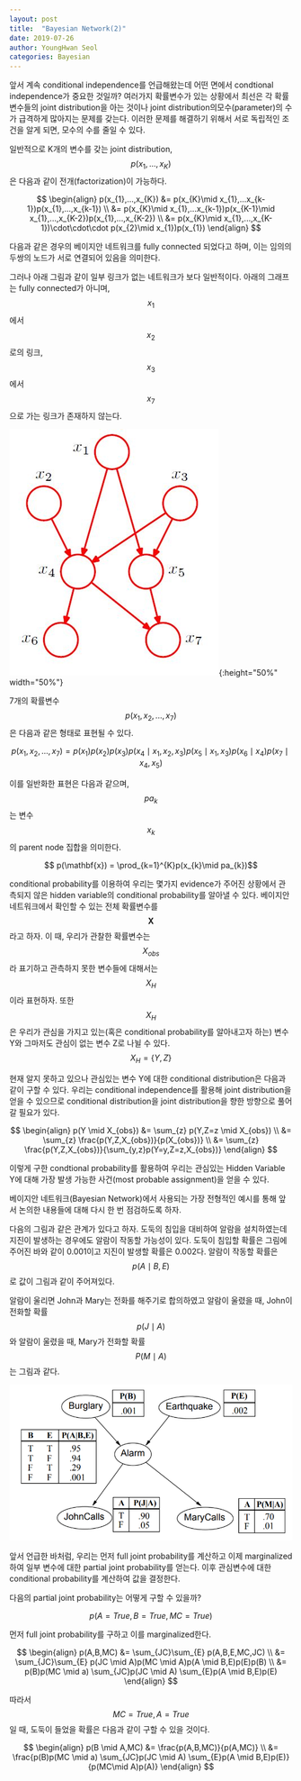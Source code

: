 ```yaml
---
layout: post
title:  "Bayesian Network(2)"
date: 2019-07-26
author: YoungHwan Seol
categories: Bayesian
---
```


앞서 계속 conditional independence를 언급해왔는데 어떤 면에서 condtional independence가 중요한 것일까? 여러가지 확률변수가 있는 상황에서 최선은 각 확률변수들의 joint distribution을 아는 것이나 joint distribution의모수(parameter)의 수가 급격하게 많아지는 문제를 갖는다. 이러한 문제를 해결하기 위해서 서로 독립적인 조건을 알게 되면, 모수의 수를 줄일 수 있다.

일반적으로 K개의 변수를 갖는 joint distribution, $$ p(x_{1},...,x_{K}) $$은 다음과 같이 전개(factorization)이 가능하다.

$$
\begin{align}
	p(x_{1},...,x_{K}) &= p(x_{K}\mid x_{1},...x_{k-1})p(x_{1},...,x_{k-1}) \\
    &= p(x_{K}\mid x_{1},...x_{k-1})p(x_{K-1}\mid x_{1},...,x_{K-2})p(x_{1},...,x_{K-2}) \\
    &= p(x_{K}\mid x_{1},...,x_{K-1})\cdot\cdot\cdot p(x_{2}\mid x_{1})p(x_{1})
\end{align}
$$

다음과 같은 경우의 베이지안 네트워크를 fully connected 되었다고 하며, 이는 임의의 두쌍의 노드가 서로 연결되어 있음을 의미한다.

그러나 아래 그림과 같이 일부 링크가 없는 네트워크가 보다 일반적이다. 아래의 그래프는 fully connected가 아니며, $$x_{1}$$에서 $$x_{2}$$로의 링크, $$x_{3}$$에서 $$x_{7}$$으로 가는 링크가 존재하지 않는다.


![BN](https://github.com/seolbluewings/seolbluewings.github.io/blob/master/assets/conditonal.JPG?raw=true){:height="50%" width="50%"}

7개의 확률변수 $$p(x_{1},x_{2},...,x_{7})$$은 다음과 같은 형태로 표현될 수 있다.

$$ p(x_{1},x_{2},...,x_{7})=p(x_{1})p(x_{2})p(x_{3})p(x_{4} \mid x_{1},x_{2},x_{3})p(x_{5}\mid x_{1},x_{3})p(x_{6} \mid x_{4})p(x_{7} \mid x_{4},x_{5}) $$

이를 일반화한 표현은 다음과 같으며, $$pa_{k}$$는 변수 $$x_{k}$$의 parent node 집합을 의미한다.

$$ p(\mathbf{x}) = \prod_{k=1}^{K}p(x_{k}\mid pa_{k})$$

conditional probability를 이용하여 우리는 몇가지 evidence가 주어진 상황에서 관측되지 않은 hidden variable의 conditional probability를 알아낼 수 있다. 베이지안 네트워크에서 확인할 수 있는 전체 확률변수를 $$\mathbf{X}$$라고 하자. 이 때, 우리가 관찰한 확률변수는 $$X_{obs}$$라 표기하고 관측하지 못한 변수들에 대해서는 $$X_{H}$$이라 표현하자. 또한 $$X_{H}$$은 우리가 관심을 가지고 있는(혹은 conditional probability를 알아내고자 하는) 변수 Y와 그마저도 관심이 없는 변수 Z로 나뉠 수 있다. $$ X_{H} = \{Y,Z\} $$

현재 알지 못하고 있으나 관심있는 변수 Y에 대한 conditional distribution은 다음과 같이 구할 수 있다. 우리는 conditional independence를 활용해 joint distribution을 얻을 수 있으므로 conditional distribution을 joint distribution을 향한 방향으로 풀어갈 필요가 있다.

$$
\begin{align}
	p(Y \mid X_{obs}) &= \sum_{z} p(Y,Z=z \mid  X_{obs}) \\
    &= \sum_{z} \frac{p(Y,Z,X_{obs})}{p(X_{obs})} \\
    &= \sum_{z} \frac{p(Y,Z,X_{obs})}{\sum_{y,z}p(Y=y,Z=z,X_{obs})}
\end{align}
$$

이렇게 구한 condtional probability를 활용하여 우리는 관심있는 Hidden Variable Y에 대해 가장 발생 가능한 사건(most probable assignment)을 얻을 수 있다.

베이지안 네트워크(Bayesian Network)에서 사용되는 가장 전형적인 예시를 통해 앞서 논의한 내용들에 대해 다시 한 번 점검하도록 하자.

다음의 그림과 같은 관계가 있다고 하자. 도둑의 침입을 대비하여 알람을 설치하였는데 지진이 발생하는 경우에도 알람이 작동할 가능성이 있다. 도둑이 침입할 확률은 그림에 주어진 바와 같이 0.001이고 지진이 발생할 확률은 0.002다. 알람이 작동할 확률은 $$p(A \mid B,E)$$로 값이 그림과 같이 주어져있다.

알람이 울리면 John과 Mary는 전화를 해주기로 합의하였고 알람이 울렸을 때, John이 전화할 확률 $$p(J \mid A)$$와 알람이 울렸을 때, Mary가 전화할 확률 $$P(M \mid A)$$는 그림과 같다.

![BN](https://github.com/seolbluewings/seolbluewings.github.io/blob/master/assets/burglary_example.PNG?raw=true)

앞서 언급한 바처럼, 우리는 먼저 full joint probability를 계산하고 이제 marginalized하여 일부 변수에 대한 partial joint probability를 얻는다. 이후 관심변수에 대한 conditional probability를 계산하여 값을 결정한다.

다음의 partial joint probability는 어떻게 구할 수 있을까?

$$ p(A=True, B=True, MC= True)$$

먼저 full joint probability를 구하고 이를 marginalized한다.

$$
\begin{align}
	p(A,B,MC) &= \sum_{JC}\sum_{E} p(A,B,E,MC,JC) \\
    &= \sum_{JC}\sum_{E} p(JC \mid A)p(MC \mid A)p(A \mid B,E)p(E)p(B) \\
    &= p(B)p(MC \mid a) \sum_{JC}p(JC \mid A) \sum_{E}p(A \mid B,E)p(E)
\end{align}
$$

따라서 $$MC=True, A=True$$일 때, 도둑이 들었을 확률은 다음과 같이 구할 수 있을 것이다.

$$
\begin{align}
	p(B \mid A,MC) &= \frac{p(A,B,MC)}{p(A,MC)} \\
    &= \frac{p(B)p(MC \mid a) \sum_{JC}p(JC \mid A) \sum_{E}p(A \mid B,E)p(E)}{p(MC\mid A)p(A)}
\end{align}
$$





